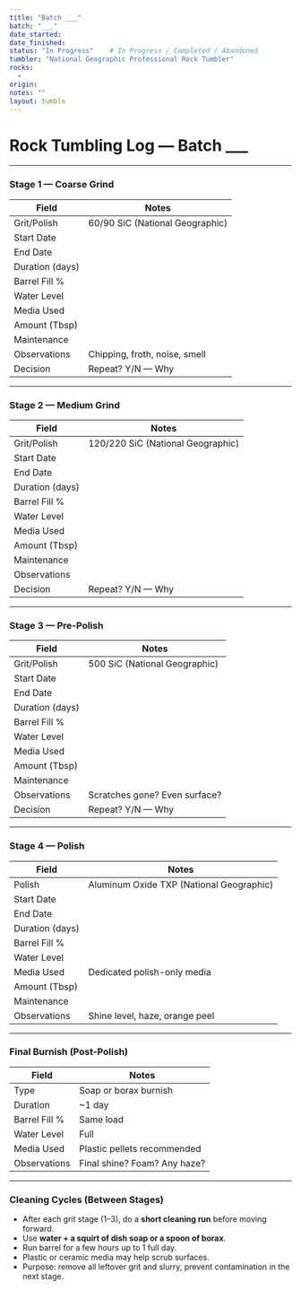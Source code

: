 ```yaml
---
title: "Batch ___"
batch: "___"
date_started: 
date_finished: 
status: "In Progress"    # In Progress / Completed / Abandoned
tumbler: "National Geographic Professional Rock Tumbler"
rocks:
  - 
origin: 
notes: ""
layout: tumble
---
```


# Rock Tumbling Log — Batch ___

---

### Stage 1 — Coarse Grind
| Field          | Notes |
|----------------|-------|
| Grit/Polish    | 60/90 SiC (National Geographic) |
| Start Date     |       |
| End Date       |       |
| Duration (days)|       |
| Barrel Fill %  |       |
| Water Level    |       |
| Media Used     |       |
| Amount (Tbsp)  |       |
| Maintenance    |       |
| Observations   | Chipping, froth, noise, smell |
| Decision       | Repeat? Y/N — Why |

---

### Stage 2 — Medium Grind
| Field          | Notes |
|----------------|-------|
| Grit/Polish    | 120/220 SiC (National Geographic) |
| Start Date     |       |
| End Date       |       |
| Duration (days)|       |
| Barrel Fill %  |       |
| Water Level    |       |
| Media Used     |       |
| Amount (Tbsp)  |       |
| Maintenance    |       |
| Observations   |       |
| Decision       | Repeat? Y/N — Why |

---

### Stage 3 — Pre-Polish
| Field          | Notes |
|----------------|-------|
| Grit/Polish    | 500 SiC (National Geographic) |
| Start Date     |       |
| End Date       |       |
| Duration (days)|       |
| Barrel Fill %  |       |
| Water Level    |       |
| Media Used     |       |
| Amount (Tbsp)  |       |
| Maintenance    |       |
| Observations   | Scratches gone? Even surface? |
| Decision       | Repeat? Y/N — Why |

---

### Stage 4 — Polish
| Field          | Notes |
|----------------|-------|
| Polish         | Aluminum Oxide TXP (National Geographic) |
| Start Date     |       |
| End Date       |       |
| Duration (days)|       |
| Barrel Fill %  |       |
| Water Level    |       |
| Media Used     | Dedicated polish-only media |
| Amount (Tbsp)  |       |
| Maintenance    |       |
| Observations   | Shine level, haze, orange peel |

---

### Final Burnish (Post-Polish)
| Field          | Notes |
|----------------|-------|
| Type           | Soap or borax burnish |
| Duration       | ~1 day |
| Barrel Fill %  | Same load |
| Water Level    | Full |
| Media Used     | Plastic pellets recommended |
| Observations   | Final shine? Foam? Any haze? |

---

### Cleaning Cycles (Between Stages)
- After each grit stage (1–3), do a **short cleaning run** before moving forward.  
- Use **water + a squirt of dish soap or a spoon of borax**.  
- Run barrel for a few hours up to 1 full day.  
- Plastic or ceramic media may help scrub surfaces.  
- Purpose: remove all leftover grit and slurry, prevent contamination in the next stage.  

